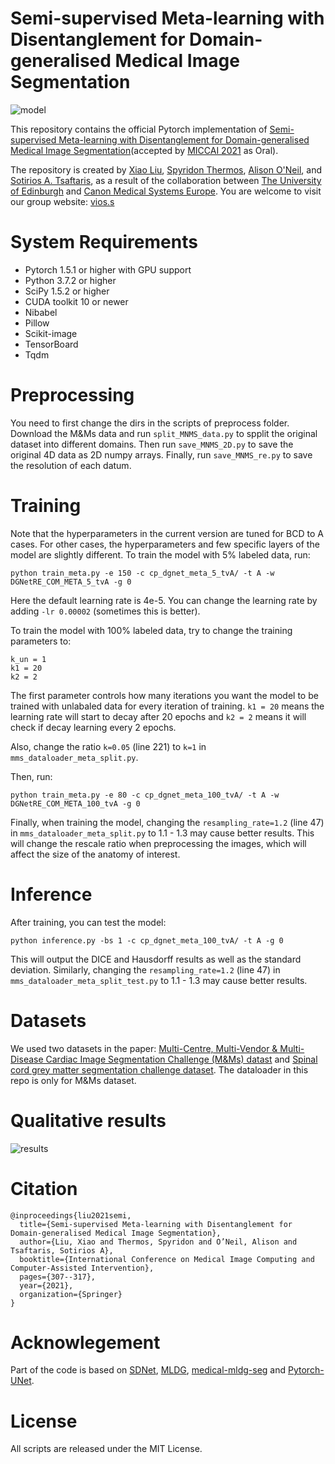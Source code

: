 # Semi-supervised Meta-learning with Disentanglement for Domain-generalised Medical Image Segmentation
![model](figures/model.png)

This repository contains the official Pytorch implementation of [Semi-supervised Meta-learning with Disentanglement for Domain-generalised Medical Image Segmentation](https://arxiv.org/abs/2106.13292)(accepted by [MICCAI 2021](https://miccai2021.org/en/) as Oral).

The repository is created by [Xiao Liu](https://github.com/xxxliu95), [Spyridon Thermos](https://github.com/spthermo), [Alison O'Neil](https://vios.science/team/oneil), and [Sotirios A. Tsaftaris](https://www.eng.ed.ac.uk/about/people/dr-sotirios-tsaftaris), as a result of the collaboration between [The University of Edinburgh](https://www.eng.ed.ac.uk/) and [Canon Medical Systems Europe](https://eu.medical.canon/). You are welcome to visit our group website: [vios.s](https://vios.science/)

# System Requirements
* Pytorch 1.5.1 or higher with GPU support
* Python 3.7.2 or higher
* SciPy 1.5.2 or higher
* CUDA toolkit 10 or newer
* Nibabel
* Pillow
* Scikit-image
* TensorBoard
* Tqdm

# Preprocessing

You need to first change the dirs in the scripts of preprocess folder. Download the M&Ms data and run ```split_MNMS_data.py``` to spplit the original dataset into different domains. Then run ```save_MNMS_2D.py``` to save the original 4D data as 2D numpy arrays. Finally, run ```save_MNMS_re.py``` to save the resolution of each datum. 

# Training
Note that the hyperparameters in the current version are tuned for BCD to A cases. For other cases, the hyperparameters and few specific layers of the model are slightly different. To train the model with 5% labeled data, run:
```
python train_meta.py -e 150 -c cp_dgnet_meta_5_tvA/ -t A -w DGNetRE_COM_META_5_tvA -g 0
```
Here the default learning rate is 4e-5. You can change the learning rate by adding ```-lr 0.00002``` (sometimes this is better).

To train the model with 100% labeled data, try to change the training parameters to:
```
k_un = 1
k1 = 20
k2 = 2
```
The first parameter controls how many iterations you want the model to be trained with unlabaled data for every iteration of training. ```k1 = 20``` means the learning rate will start to decay after 20 epochs and ```k2 = 2``` means it will check if decay learning every 2 epochs.

Also, change the ratio ```k=0.05``` (line 221) to ```k=1``` in ```mms_dataloader_meta_split.py```.

Then, run:
```
python train_meta.py -e 80 -c cp_dgnet_meta_100_tvA/ -t A -w DGNetRE_COM_META_100_tvA -g 0
```
Finally, when training the model, changing the ```resampling_rate=1.2``` (line 47) in ```mms_dataloader_meta_split.py``` to 1.1 - 1.3 may cause better results. This will change the rescale ratio when preprocessing the images, which will affect the size of the anatomy of interest.

# Inference
After training, you can test the model:
```
python inference.py -bs 1 -c cp_dgnet_meta_100_tvA/ -t A -g 0
```
This will output the DICE and Hausdorff results as well as the standard deviation. Similarly, changing the ```resampling_rate=1.2``` (line 47) in ```mms_dataloader_meta_split_test.py``` to 1.1 - 1.3 may cause better results.

# Datasets
We used two datasets in the paper: [Multi-Centre, Multi-Vendor & Multi-Disease
Cardiac Image Segmentation Challenge (M&Ms) datast](https://www.ub.edu/mnms/) and [Spinal cord grey matter segmentation challenge dataset](http://niftyweb.cs.ucl.ac.uk/challenge/index.php). The dataloader in this repo is only for M&Ms dataset.

# Qualitative results
![results](figures/result.png)

# Citation
```
@inproceedings{liu2021semi,
  title={Semi-supervised Meta-learning with Disentanglement for Domain-generalised Medical Image Segmentation},
  author={Liu, Xiao and Thermos, Spyridon and O’Neil, Alison and Tsaftaris, Sotirios A},
  booktitle={International Conference on Medical Image Computing and Computer-Assisted Intervention},
  pages={307--317},
  year={2021},
  organization={Springer}
}
```

# Acknowlegement
Part of the code is based on [SDNet](https://github.com/spthermo/SDNet), [MLDG](https://github.com/HAHA-DL/MLDG), [medical-mldg-seg](https://github.com/Pulkit-Khandelwal/medical-mldg-seg) and [Pytorch-UNet](https://github.com/milesial/Pytorch-UNet).

# License
All scripts are released under the MIT License.
